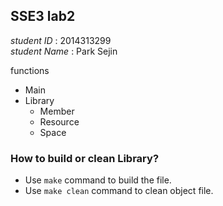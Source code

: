 ## SSE3 lab2

*student ID* : 2014313299 <br/>
*student Name* : Park Sejin <br/>

functions
+ Main
+ Library
    + Member
    + Resource
    + Space

### How to build or clean Library?
+ Use `make` command to build the file.
+ Use `make clean` command to clean object file.